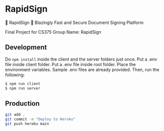 # RapidSign

🚀 RapidSign 🚀
Blazingly Fast and Secure Document Signing Platform

Final Project for CS375
Group Name: RapidSign

## Development

Do `npm install` inside the client and the server folders just once.
Put a .env file inside client folder.
Put a .env file inside root folder. 
Place the environment variables. Sample .env files are already provided.
Then, run the following:
```bash
$ npm run client 
$ npm run server
```

## Production 

```bash
git add . 
git commit -m "Deploy to Heroku" 
git push heroku main
```

